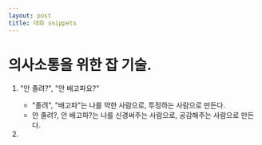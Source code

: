 ```yaml
---
layout: post
title: 대화 snippets
---
```


# 의사소통을 위한 잡 기술.

1. "안 졸려?", "안 배고파요?"

   - "졸려", "배고파"는 나를 약한 사람으로, 투정하는 사람으로 만든다.
   - 안 졸려?, 안 배고파?는 나를 신경써주는 사람으로, 공감해주는 사람으로 만든다.

2.
